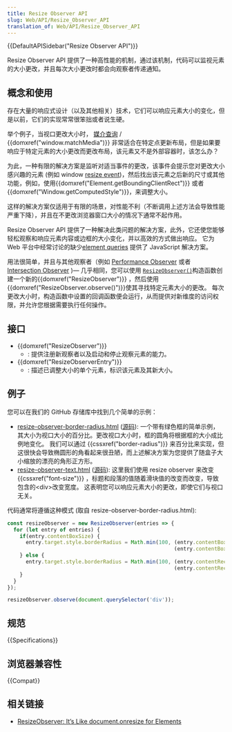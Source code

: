 ```yaml
---
title: Resize Observer API
slug: Web/API/Resize_Observer_API
translation_of: Web/API/Resize_Observer_API
---
```

{{DefaultAPISidebar("Resize Observer API")}}

Resize Observer API 提供了一种高性能的机制，通过该机制，代码可以监视元素的大小更改，并且每次大小更改时都会向观察者传递通知。

## 概念和使用

存在大量的响应式设计（以及其他相关）技术，它们可以响应元素大小的变化，但是以前，它们的实现常常很笨拙或者说生硬。

举个例子，当视口更改大小时， [媒介查询](/en-US/docs/Web/CSS/Media_Queries) / {{domxref("window.matchMedia")}} 非常适合在特定点更新布局，但是如果要响应于特定元素的大小更改而更改布局，该元素又不是外部容器时，该怎么办？

为此，一种有限的解决方案是监听对适当事件的更改，该事件会提示您对更改大小感兴趣的元素 (例如 window [resize event](/en-US/docs/Web/API/Window/resize_event))，然后找出该元素之后新的尺寸或其他功能，例如，使用{{domxref("Element.getBoundingClientRect")}} 或者{{domxref("Window.getComputedStyle")}}，来调整大小。

这样的解决方案仅适用于有限的场景，对性能不利（不断调用上述方法会导致性能严重下降），并且在不更改浏览器窗口大小的情况下通常不起作用。

Resize Observer API 提供了一种解决此类问题的解决方案，此外，它还使您能够轻松观察和响应元素内容或边框的大小变化，并以高效的方式做出响应。 它为 Web 平台中经常讨论的缺少[element queries](https://www.xanthir.com/b4PR0) 提供了 JavaScript 解决方案。

用法很简单，并且与其他观察者（例如 [Performance Observer](/en-US/docs/Web/API/PerformanceObserver) 或者 [Intersection Observer](/en-US/docs/Web/API/Intersection_Observer_API) )— 几乎相同，您可以使用 [`ResizeObserver()`](/en-US/docs/Web/API/ResizeObserver/ResizeObserver)构造函数创建一个新的{{domxref("ResizeObserver")}} ，然后使用 {{domxref("ResizeObserver.observe()")}}使其寻找特定元素大小的更改。 每次更改大小时，构造函数中设置的回调函数便会运行，从而提供对新维度的访问权限，并允许您根据需要执行任何操作。

## 接口

- {{domxref("ResizeObserver")}}
  - : 提供注册新观察者以及启动和停止观察元素的能力。
- {{domxref("ResizeObserverEntry")}}
  - : 描述已调整大小的单个元素，标识该元素及其新大小。

## 例子

您可以在我们的 GitHub 存储库中找到几个简单的示例：

- [resize-observer-border-radius.html](https://mdn.github.io/dom-examples/resize-observer/resize-observer-border-radius.html) ([源码](https://github.com/mdn/dom-examples/blob/master/resize-observer/resize-observer-border-radius.html)): 一个带有绿色框的简单示例，其大小为视口大小的百分比。更改视口大小时，框的圆角将根据框的大小成比例地变化。 我们可以通过 {{cssxref("border-radius")}} 来百分比来实现，但这很快会导致椭圆形的角看起来很丑陋，而上述解决方案为您提供了随盒子大小缩放的漂亮的角形正方形。
- [resize-observer-text.html](https://mdn.github.io/dom-examples/resize-observer/resize-observer-text.html) ([源码](https://github.com/mdn/dom-examples/blob/master/resize-observer/resize-observer-text.html)): 这里我们使用 resize observer 来改变 {{cssxref("font-size")}} ，标题和段落的值随着滑块值的改变而改变，导致包含的\<div>改变宽度。 这表明您可以响应元素大小的更改，即使它们与视口无关。

代码通常将遵循这种模式 (取自 resize-observer-border-radius.html):

```js
const resizeObserver = new ResizeObserver(entries => {
  for (let entry of entries) {
    if(entry.contentBoxSize) {
      entry.target.style.borderRadius = Math.min(100, (entry.contentBoxSize.inlineSize/10) +
                                                      (entry.contentBoxSize.blockSize/10)) + 'px';
    } else {
      entry.target.style.borderRadius = Math.min(100, (entry.contentRect.width/10) +
                                                      (entry.contentRect.height/10)) + 'px';
    }
  }
});

resizeObserver.observe(document.querySelector('div'));
```

## 规范

{{Specifications}}

## 浏览器兼容性

{{Compat}}

## 相关链接

- [ResizeObserver: It’s Like document.onresize for Elements](https://developers.google.com/web/updates/2016/10/resizeobserver)
